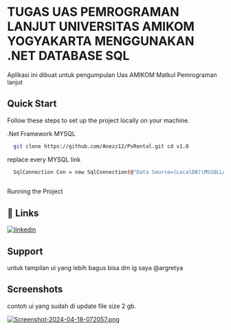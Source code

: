 
# TUGAS UAS PEMROGRAMAN LANJUT UNIVERSITAS AMIKOM YOGYAKARTA MENGGUNAKAN  .NET DATABASE SQL 

Aplikasi ini dibuat untuk pengumpulan Uas AMIKOM Matkul Pemrograman lanjut


## Quick Start

Follow these steps to set up the project locally on your machine.

.Net Framework
MYSQL

```bash
  git clone https://github.com/Anezz12/PsRental.git cd v1.0
```

replace every MYSQL link

```bash
  SqlConnection Con = new SqlConnection(@"Data Source=(LocalDB)\MSSQLLocalDB;AttachDbFilename=C:\Users\lenov\OneDrive\Documents\RentalPsdb.mdf;Integrated Security=True;Connect Timeout=30");
  
```
Running the Project


## 🔗 Links
[![linkedin](https://img.shields.io/badge/linkedin-0A66C2?style=for-the-badge&logo=linkedin&logoColor=white)](https://www.linkedin.com/in/harsenaargretya/)



## Support

untuk tampilan ui yang lebih bagus bisa dm ig saya @argretya


## Screenshots

contoh ui yang sudah di update file size 2 gb.

[![Screenshot-2024-04-18-072057.png](https://i.postimg.cc/TwFy2v9C/Screenshot-2024-04-18-072057.png)](https://postimg.cc/5Y59pGDC)

